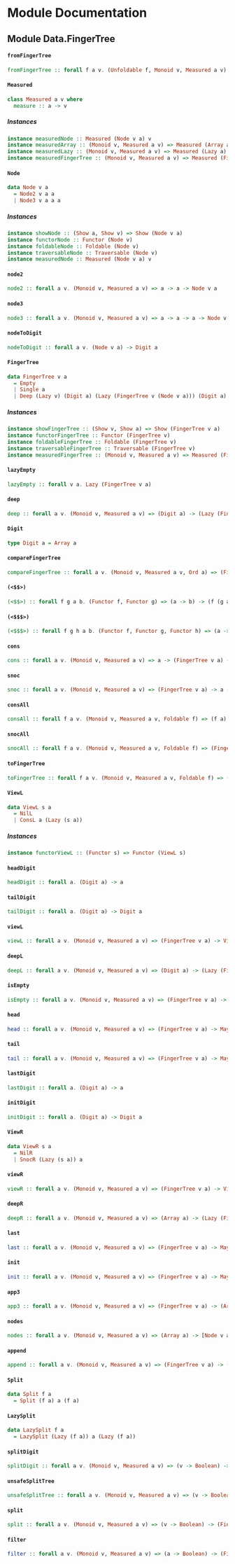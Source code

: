 # Module Documentation

## Module Data.FingerTree

#### `fromFingerTree`

``` purescript
fromFingerTree :: forall f a v. (Unfoldable f, Monoid v, Measured a v) => (FingerTree v a) -> f a
```

#### `Measured`

``` purescript
class Measured a v where
  measure :: a -> v
```

##### Instances
``` purescript
instance measuredNode :: Measured (Node v a) v
instance measuredArray :: (Monoid v, Measured a v) => Measured (Array a) v
instance measuredLazy :: (Monoid v, Measured a v) => Measured (Lazy a) v
instance measuredFingerTree :: (Monoid v, Measured a v) => Measured (FingerTree v a) v
```

#### `Node`

``` purescript
data Node v a
  = Node2 v a a
  | Node3 v a a a
```

##### Instances
``` purescript
instance showNode :: (Show a, Show v) => Show (Node v a)
instance functorNode :: Functor (Node v)
instance foldableNode :: Foldable (Node v)
instance traversableNode :: Traversable (Node v)
instance measuredNode :: Measured (Node v a) v
```

#### `node2`

``` purescript
node2 :: forall a v. (Monoid v, Measured a v) => a -> a -> Node v a
```

#### `node3`

``` purescript
node3 :: forall a v. (Monoid v, Measured a v) => a -> a -> a -> Node v a
```

#### `nodeToDigit`

``` purescript
nodeToDigit :: forall a v. (Node v a) -> Digit a
```

#### `FingerTree`

``` purescript
data FingerTree v a
  = Empty
  | Single a
  | Deep (Lazy v) (Digit a) (Lazy (FingerTree v (Node v a))) (Digit a)
```

##### Instances
``` purescript
instance showFingerTree :: (Show v, Show a) => Show (FingerTree v a)
instance functorFingerTree :: Functor (FingerTree v)
instance foldableFingerTree :: Foldable (FingerTree v)
instance traversableFingerTree :: Traversable (FingerTree v)
instance measuredFingerTree :: (Monoid v, Measured a v) => Measured (FingerTree v a) v
```

#### `lazyEmpty`

``` purescript
lazyEmpty :: forall v a. Lazy (FingerTree v a)
```

#### `deep`

``` purescript
deep :: forall a v. (Monoid v, Measured a v) => (Digit a) -> (Lazy (FingerTree v (Node v a))) -> (Digit a) -> FingerTree v a
```

#### `Digit`

``` purescript
type Digit a = Array a
```

#### `compareFingerTree`

``` purescript
compareFingerTree :: forall a v. (Monoid v, Measured a v, Ord a) => (FingerTree v a) -> (FingerTree v a) -> Ordering
```

#### `(<$$>)`

``` purescript
(<$$>) :: forall f g a b. (Functor f, Functor g) => (a -> b) -> (f (g a)) -> f (g b)
```

#### `(<$$$>)`

``` purescript
(<$$$>) :: forall f g h a b. (Functor f, Functor g, Functor h) => (a -> b) -> (f (g (h a))) -> f (g (h b))
```

#### `cons`

``` purescript
cons :: forall a v. (Monoid v, Measured a v) => a -> (FingerTree v a) -> FingerTree v a
```

#### `snoc`

``` purescript
snoc :: forall a v. (Monoid v, Measured a v) => (FingerTree v a) -> a -> FingerTree v a
```

#### `consAll`

``` purescript
consAll :: forall f a v. (Monoid v, Measured a v, Foldable f) => (f a) -> (FingerTree v a) -> FingerTree v a
```

#### `snocAll`

``` purescript
snocAll :: forall f a v. (Monoid v, Measured a v, Foldable f) => (FingerTree v a) -> (f a) -> FingerTree v a
```

#### `toFingerTree`

``` purescript
toFingerTree :: forall f a v. (Monoid v, Measured a v, Foldable f) => (f a) -> FingerTree v a
```

#### `ViewL`

``` purescript
data ViewL s a
  = NilL
  | ConsL a (Lazy (s a))
```

##### Instances
``` purescript
instance functorViewL :: (Functor s) => Functor (ViewL s)
```

#### `headDigit`

``` purescript
headDigit :: forall a. (Digit a) -> a
```

#### `tailDigit`

``` purescript
tailDigit :: forall a. (Digit a) -> Digit a
```

#### `viewL`

``` purescript
viewL :: forall a v. (Monoid v, Measured a v) => (FingerTree v a) -> ViewL (FingerTree v) a
```

#### `deepL`

``` purescript
deepL :: forall a v. (Monoid v, Measured a v) => (Digit a) -> (Lazy (FingerTree v (Node v a))) -> (Array a) -> FingerTree v a
```

#### `isEmpty`

``` purescript
isEmpty :: forall a v. (Monoid v, Measured a v) => (FingerTree v a) -> Boolean
```

#### `head`

``` purescript
head :: forall a v. (Monoid v, Measured a v) => (FingerTree v a) -> Maybe a
```

#### `tail`

``` purescript
tail :: forall a v. (Monoid v, Measured a v) => (FingerTree v a) -> Maybe (FingerTree v a)
```

#### `lastDigit`

``` purescript
lastDigit :: forall a. (Digit a) -> a
```

#### `initDigit`

``` purescript
initDigit :: forall a. (Digit a) -> Digit a
```

#### `ViewR`

``` purescript
data ViewR s a
  = NilR
  | SnocR (Lazy (s a)) a
```

#### `viewR`

``` purescript
viewR :: forall a v. (Monoid v, Measured a v) => (FingerTree v a) -> ViewR (FingerTree v) a
```

#### `deepR`

``` purescript
deepR :: forall a v. (Monoid v, Measured a v) => (Array a) -> (Lazy (FingerTree v (Node v a))) -> (Array a) -> FingerTree v a
```

#### `last`

``` purescript
last :: forall a v. (Monoid v, Measured a v) => (FingerTree v a) -> Maybe a
```

#### `init`

``` purescript
init :: forall a v. (Monoid v, Measured a v) => (FingerTree v a) -> Maybe (FingerTree v a)
```

#### `app3`

``` purescript
app3 :: forall a v. (Monoid v, Measured a v) => (FingerTree v a) -> (Array a) -> (FingerTree v a) -> FingerTree v a
```

#### `nodes`

``` purescript
nodes :: forall a v. (Monoid v, Measured a v) => (Array a) -> [Node v a]
```

#### `append`

``` purescript
append :: forall a v. (Monoid v, Measured a v) => (FingerTree v a) -> (FingerTree v a) -> FingerTree v a
```

#### `Split`

``` purescript
data Split f a
  = Split (f a) a (f a)
```

#### `LazySplit`

``` purescript
data LazySplit f a
  = LazySplit (Lazy (f a)) a (Lazy (f a))
```

#### `splitDigit`

``` purescript
splitDigit :: forall a v. (Monoid v, Measured a v) => (v -> Boolean) -> v -> (Digit a) -> Split Array a
```

#### `unsafeSplitTree`

``` purescript
unsafeSplitTree :: forall a v. (Monoid v, Measured a v) => (v -> Boolean) -> v -> (FingerTree v a) -> LazySplit (FingerTree v) a
```

#### `split`

``` purescript
split :: forall a v. (Monoid v, Measured a v) => (v -> Boolean) -> (FingerTree v a) -> Tuple (Lazy (FingerTree v a)) (Lazy (FingerTree v a))
```

#### `filter`

``` purescript
filter :: forall a v. (Monoid v, Measured a v) => (a -> Boolean) -> (FingerTree v a) -> FingerTree v a
```



